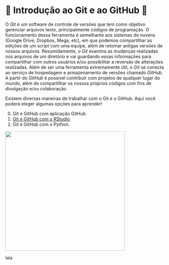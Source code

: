 🚧 Introdução ao Git e ao GitHub 🚧
=============================

O *Git* é um software de controle de versões que tem como objetivo
gerenciar arquivos texto, principalmente códigos de programação. O
funcionamento dessa ferramenta é semelhante aos sistemas de nuvens
(Google Drive, Dropbox, Mega, etc), em que podemos compartilhar as
edições de um script com uma equipe, além de retomar antigas versões de
nossos arquivos. Resumidamente, o *Git* examina as mudanças realizadas
nos arquivos de um diretório e vai guardando essas informações para
compartilhar com outros usuários e/ou possibilitar a reversão de
alterações realizadas. Além de ser uma ferramenta extremamente útil, o
*Git* se conecta ao serviço de hospedagem e armazenamento de versões
chamado *GitHub*. A partir do *GitHub* é possível contribuir com
projetos de qualquer lugar do mundo, além de compartilhar os nossos
próprios códigos com fins de divulgação e/ou colaboração.

Existem diversas maneiras de trabalhar com o Git e o GitHub. Aqui você
poderá eleger algumas opções para aprender!

0. Git e GitHub com aplicação GitHub. 
1.  [Git e GitHub com o
    RStudio](https://github.com/gecdfoz/GECD/tree/master/Nivelamento%20e%20Integra%C3%A7%C3%A3o/GitHub/Git%20e%20GitHub%20com%20o%20R).
2.  Git e GitHub com o Python.


<img src="https://1000logos.net/wp-content/uploads/2018/11/GitHub-logo.jpg" style="width:10cm" />

lala
